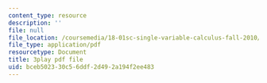 ```yaml
---
content_type: resource
description: ''
file: null
file_location: /coursemedia/18-01sc-single-variable-calculus-fall-2010/bceb502330c56ddf2d492a194f2ee483_BSAA0akmPEU.pdf
file_type: application/pdf
resourcetype: Document
title: 3play pdf file
uid: bceb5023-30c5-6ddf-2d49-2a194f2ee483
---
```


